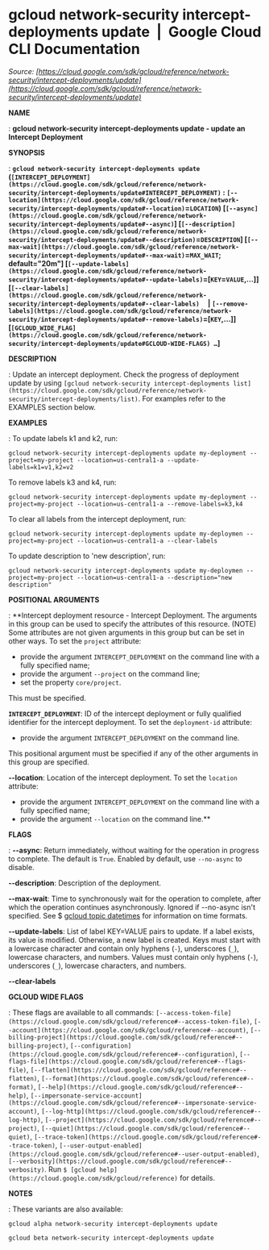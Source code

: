 # gcloud network-security intercept-deployments update  |  Google Cloud CLI Documentation

*Source: [https://cloud.google.com/sdk/gcloud/reference/network-security/intercept-deployments/update](https://cloud.google.com/sdk/gcloud/reference/network-security/intercept-deployments/update)*

**NAME**

: **gcloud network-security intercept-deployments update - update an Intercept Deployment**

**SYNOPSIS**

: **`gcloud network-security intercept-deployments update` (`[INTERCEPT_DEPLOYMENT](https://cloud.google.com/sdk/gcloud/reference/network-security/intercept-deployments/update#INTERCEPT_DEPLOYMENT)` : `[--location](https://cloud.google.com/sdk/gcloud/reference/network-security/intercept-deployments/update#--location)`=`LOCATION`) [`[--async](https://cloud.google.com/sdk/gcloud/reference/network-security/intercept-deployments/update#--async)`] [`[--description](https://cloud.google.com/sdk/gcloud/reference/network-security/intercept-deployments/update#--description)`=`DESCRIPTION`] [`[--max-wait](https://cloud.google.com/sdk/gcloud/reference/network-security/intercept-deployments/update#--max-wait)`=`MAX_WAIT`; default="20m"] [`[--update-labels](https://cloud.google.com/sdk/gcloud/reference/network-security/intercept-deployments/update#--update-labels)`=[`KEY`=`VALUE`,…]] [`[--clear-labels](https://cloud.google.com/sdk/gcloud/reference/network-security/intercept-deployments/update#--clear-labels)`     | `[--remove-labels](https://cloud.google.com/sdk/gcloud/reference/network-security/intercept-deployments/update#--remove-labels)`=[`KEY`,…]] [`[GCLOUD_WIDE_FLAG](https://cloud.google.com/sdk/gcloud/reference/network-security/intercept-deployments/update#GCLOUD-WIDE-FLAGS) …`]**

**DESCRIPTION**

: Update an intercept deployment. Check the progress of deployment update by using
`[gcloud
network-security intercept-deployments list](https://cloud.google.com/sdk/gcloud/reference/network-security/intercept-deployments/list)`.
For examples refer to the EXAMPLES section below.

**EXAMPLES**

: To update labels k1 and k2, run:

```
gcloud network-security intercept-deployments update my-deployment --project=my-project --location=us-central1-a --update-labels=k1=v1,k2=v2
```

To remove labels k3 and k4, run:

```
gcloud network-security intercept-deployments update my-deployment --project=my-project --location=us-central1-a --remove-labels=k3,k4
```

To clear all labels from the intercept deployment, run:

```
gcloud network-security intercept-deployments update my-deploymen --project=my-project --location=us-central1-a --clear-labels
```

To update description to 'new description', run:

```
gcloud network-security intercept-deployments update my-deploymen --project=my-project --location=us-central1-a --description="new description"
```

**POSITIONAL ARGUMENTS**

: **Intercept deployment resource - Intercept Deployment. The arguments in this
group can be used to specify the attributes of this resource. (NOTE) Some
attributes are not given arguments in this group but can be set in other ways.
To set the `project` attribute:

- provide the argument `INTERCEPT_DEPLOYMENT` on the command line with
a fully specified name;
- provide the argument `--project` on the command line;
- set the property `core/project`.

This must be specified.

**`INTERCEPT_DEPLOYMENT`**:
ID of the intercept deployment or fully qualified identifier for the intercept
deployment.
To set the `deployment-id` attribute:

- provide the argument `INTERCEPT_DEPLOYMENT` on the command line.

This positional argument must be specified if any of the other arguments in this
group are specified.

**--location**:
Location of the intercept deployment.
To set the `location` attribute:

- provide the argument `INTERCEPT_DEPLOYMENT` on the command line with
a fully specified name;
- provide the argument `--location` on the command line.**

**FLAGS**

: **--async**:
Return immediately, without waiting for the operation in progress to complete.
The default is `True`. Enabled by default, use
`--no-async` to disable.

**--description**:
Description of the deployment.

**--max-wait**:
Time to synchronously wait for the operation to complete, after which the
operation continues asynchronously. Ignored if --no-async isn't specified. See $
[gcloud topic datetimes](https://cloud.google.com/sdk/gcloud/reference/topic/datetimes) for
information on time formats.

**--update-labels**:
List of label KEY=VALUE pairs to update. If a label exists, its value is
modified. Otherwise, a new label is created.
Keys must start with a lowercase character and contain only hyphens
(`-`), underscores (`_`), lowercase characters, and
numbers. Values must contain only hyphens (`-`), underscores
(`_`), lowercase characters, and numbers.

**--clear-labels**

**GCLOUD WIDE FLAGS**

: These flags are available to all commands: `[--access-token-file](https://cloud.google.com/sdk/gcloud/reference#--access-token-file)`,
`[--account](https://cloud.google.com/sdk/gcloud/reference#--account)`, `[--billing-project](https://cloud.google.com/sdk/gcloud/reference#--billing-project)`,
`[--configuration](https://cloud.google.com/sdk/gcloud/reference#--configuration)`,
`[--flags-file](https://cloud.google.com/sdk/gcloud/reference#--flags-file)`,
`[--flatten](https://cloud.google.com/sdk/gcloud/reference#--flatten)`, `[--format](https://cloud.google.com/sdk/gcloud/reference#--format)`, `[--help](https://cloud.google.com/sdk/gcloud/reference#--help)`, `[--impersonate-service-account](https://cloud.google.com/sdk/gcloud/reference#--impersonate-service-account)`,
`[--log-http](https://cloud.google.com/sdk/gcloud/reference#--log-http)`,
`[--project](https://cloud.google.com/sdk/gcloud/reference#--project)`, `[--quiet](https://cloud.google.com/sdk/gcloud/reference#--quiet)`, `[--trace-token](https://cloud.google.com/sdk/gcloud/reference#--trace-token)`, `[--user-output-enabled](https://cloud.google.com/sdk/gcloud/reference#--user-output-enabled)`,
`[--verbosity](https://cloud.google.com/sdk/gcloud/reference#--verbosity)`.
Run `$ [gcloud help](https://cloud.google.com/sdk/gcloud/reference)` for details.

**NOTES**

: These variants are also available:

```
gcloud alpha network-security intercept-deployments update
```

```
gcloud beta network-security intercept-deployments update
```